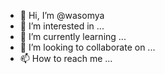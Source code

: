 - 👋 Hi, I’m @wasomya
- 👀 I’m interested in ...
- 🌱 I’m currently learning ...
- 💞️ I’m looking to collaborate on ...
- 📫 How to reach me ...

<!---
wasomya/wasomya is a ✨ special ✨ repository because its `README.md` (this file) appears on your GitHub profile.
You can click the Preview link to take a look at your changes.
--->
